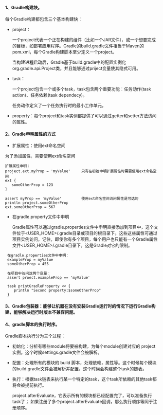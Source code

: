 #### 1、Gradle构建块。
每个Gradle构建都包含三个基本构建快：
- project：

  一个project代表一个正在构建的组件（比如一个JAR文件），或一个想要完成的目标，如部署应用程序。Gradle的build.gradle文件相当于Maven的pom.xml，每个Gradle构建脚本至少定义一个project。

  当构建进程启动后，Gradle基于build.gradle中的配置实例化org.gradle.api.Project类，并且能够通过priject变量使其隐式可用。

- task：

  一个project包含一个或多个task，task包含两个重要功能：任务动作(task action)、任务依赖(task dependecy)。

  任务动作定义了一个任务执行时的最小工作单元。

- property：每个project和task实例都提供了可以通过getter和setter方法访问的属性。

#### 2、Gradle申明属性的方式

 - 扩展属性：使用ext命名空间
 
 为了添加属性，需要使用ext命名空间
 ```
扩展属性申明：
project.ext.myProp = 'myValue'     只有在初始申明扩展属性时需要使用ext命名空间
ext {
	someOtherProp = 123
}

assert myProp == 'myValue'         使用ext命名空间访问属性是可选的
println project.someOtherProp
ext.someOtherProp = 567
 ```
 - 在gradle.property文件中申明

   Gradle属性可以通过gradle.properties文件中申明直接添加到项目中，这个文件位于<USER_HOME>/.gradle目录或项目的根目录下。这些这些属性可通过项目实例访问。记住，即使你有多个项目，每个用户也只能有一个Gradle属性文件<USER_HOME>/.gradle目录下。这是Gradle对它的限制。
   
```
 在gradle.properties文件中申明：
 exampleProp = myValue
 someOtherProp = 455
 
 在项目中访问这两个变量：
 assert proect.exampleProp == 'myValue'
 
 task printGradleProperty << {
 	println "Second property:$someOtherProp"
 }
```
   
#### 3、Gradle包装器：能够让机器在没有安装Gradle运行时的情况下运行Gradle构建，能够解决运行时版本不兼容问题。
   
#### 4、gradle脚本的执行时序。
Gradle脚本执行分为三个过程：

- 初始化：分析有哪些module将要被构建，为每个module创建对应的 project实例。这个时候settings.gradle文件会被解析。 

- 配置：处理所有的模块的 build 脚本，处理依赖，属性等。这个时候每个模块的build.gradle文件会被解析并配置，这个时候会构建整个task的链表。

- 执行：根据task链表来执行某一个特定的task，这个task所依赖的其他task都将会被提前执行。

  project.afterEvaluate，它表示所有的模块都已经配置完了，可以准备执行task了； 如果注册了多个project.afterEvaluate回调，那么执行顺序等同于注册顺序。
